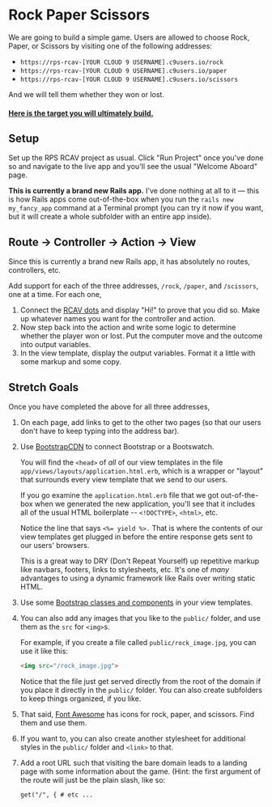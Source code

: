 # Rock Paper Scissors

We are going to build a simple game. Users are allowed to choose Rock, Paper, or Scissors by visiting one of the following addresses:

 - `https://rps-rcav-[YOUR CLOUD 9 USERNAME].c9users.io/rock`
 - `https://rps-rcav-[YOUR CLOUD 9 USERNAME].c9users.io/paper`
 - `https://rps-rcav-[YOUR CLOUD 9 USERNAME].c9users.io/scissors`

And we will tell them whether they won or lost.

#### [Here is the target you will ultimately build.](https://rps-rcav-target.herokuapp.com)

## Setup

Set up the RPS RCAV project as usual. Click "Run Project" once you've done so and navigate to the live app and you'll see the usual "Welcome Aboard" page. 

**This is currently a brand new Rails app.** I've done nothing at all to it — this is how Rails apps come out-of-the-box when you run the `rails new my_fancy_app` command at a Terminal prompt (you can try it now if you want, but it will create a whole subfolder with an entire app inside).

## Route → Controller → Action → View

Since this is currently a brand new Rails app, it has absolutely no routes, controllers, etc.

Add support for each of the three addresses, `/rock`, `/paper`, and `/scissors`, one at a time. For each one,

 1. Connect the [RCAV dots](https://guides.firstdraft.com/rcav-flowchart.html) and display "Hi!" to prove that you did so. Make up whatever names you want for the controller and action.
 1. Now step back into the action and write some logic to determine whether the player won or lost. Put the computer move and the outcome into output variables.
 1. In the view template, display the output variables. Format it a little with some markup and some copy.

## Stretch Goals

Once you have completed the above for all three addresses,

 1. On each page, add links to get to the other two pages (so that our users don't have to keep typing into the address bar).

 1. Use [BootstrapCDN](https://www.bootstrapcdn.com/) to connect Bootstrap or a Bootswatch.

    You will find the `<head>` of _all_ of our view templates in the file `app/views/layouts/application.html.erb`, which is a wrapper or "layout" that surrounds every view template that we send to our users.

    If you go examine the `application.html.erb` file that we got out-of-the-box when we generated the new application, you'll see that it includes all of the usual HTML boilerplate -- `<!DOCTYPE>`, `<html>`, etc.

    Notice the line that says `<%= yield %>.` That is where the contents of our view templates get plugged in before the entire response gets sent to our users' browsers.

    This is a great way to DRY (Don't Repeat Yourself) up repetitive markup like navbars, footers, links to stylesheets, etc. It's one of _many_ advantages to using a dynamic framework like Rails over writing static HTML.

 1. Use some [Bootstrap classes and components](http://getbootstrap.com/) in your view templates.

 1. You can also add any images that you like to the `public/` folder, and use them as the `src` for `<img>`s.

    For example, if you create a file called `public/rock_image.jpg`, you can use it like this:

    ```html
    <img src="/rock_image.jpg">
    ```

    Notice that the file just get served directly from the root of the domain if you place it directly in the `public/` folder. You can also create subfolders to keep things organized, if you like.

 1. That said, [Font Awesome](https://fontawesome.com/icons/) has icons for rock, paper, and scissors. Find them and use them.

 1. If you want to, you can also create another stylesheet for additional styles in the `public/` folder and `<link>` to that.

 1. Add a root URL such that visiting the bare domain leads to a landing page with some information about the game. (Hint: the first argument of the route will just be the plain slash, like so:

        get("/", { # etc ...